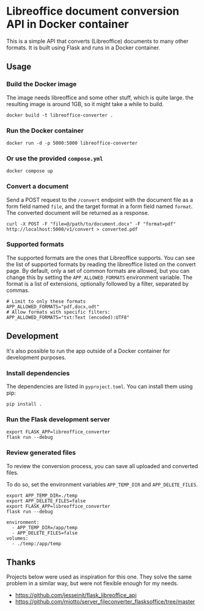 # Libreoffice document conversion API in Docker container

This is a simple API that converts (Libreoffice) documents to many other formats. It is built using Flask and runs in a Docker container.

## Usage

### Build the Docker image

The image needs libreoffice and some other stuff, which is quite large. the resulting image is around 1GB, so it might take a while to build.

```shell
docker build -t libreoffice-converter .
```

### Run the Docker container

```shell
docker run -d -p 5000:5000 libreoffice-converter
```

### Or use the provided `compose.yml`

```shell
docker compose up
```

### Convert a document

Send a POST request to the `/convert` endpoint with the document file as a form field named `file`, and the target format in a form field named `format`. The converted document will be returned as a response.

```shell
curl -X POST -F "file=@/path/to/document.docx" -F "format=pdf" http://localhost:5000/v1/convert > converted.pdf
```

### Supported formats

The supported formats are the ones that Libreoffice supports. You can see the list of supported formats by reading the libreoffice listed on the convert page.
By default, only a set of common formats are allowed, but you can change this by setting the `APP_ALLOWED_FORMATS` environment variable. The format is a list of extensions, optionally followed by a filter, separated by commas.

```shell
# Limit to only these formats
APP_ALLOWED_FORMATS="pdf,docx,odt"
# Allow formats with specific filters:
APP_ALLOWED_FORMATS="txt:Text (encoded):UTF8"
```

## Development

It's also possible to run the app outside of a Docker container for development purposes.

### Install dependencies

The dependencies are listed in `pyproject.toml`. You can install them using pip:

```shell
pip install .
```

### Run the Flask development server

```shell
export FLASK_APP=libreoffice_converter
flask run --debug
```

### Review generated files

To review the conversion process, you can save all uploaded and converted files.

To do so, set the environment variables `APP_TEMP_DIR` and `APP_DELETE_FILES`.

```shell
export APP_TEMP_DIR=./temp
export APP_DELETE_FILES=false
export FLASK_APP=libreoffice_converter
flask run --debug
```

```compose-yaml
environment:
  - APP_TEMP_DIR=/app/temp
  - APP_DELETE_FILES=false
volumes:
  - ./temp:/app/temp
```


## Thanks

Projects below were used as inspiration for this one. They solve the same problem in a similar way, but were not flexible enough for my needs.

- https://github.com/jesseinit/flask_libreoffice_api
- https://github.com/miotto/server_fileconverter_flasksoffice/tree/master
